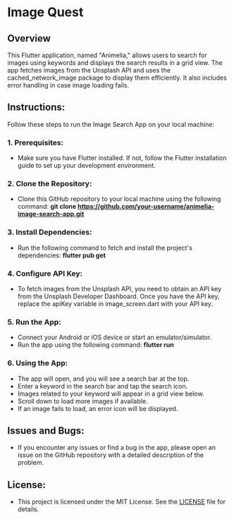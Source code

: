 # Image Quest

## Overview

This Flutter application, named "Animelia," allows users to search for images using keywords and displays the search results in a grid view. The app fetches images from the Unsplash API and uses the cached_network_image package to display them efficiently. It also includes error handling in case image loading fails.

## Instructions:

Follow these steps to run the Image Search App on your local machine:

### 1. Prerequisites:

- Make sure you have Flutter installed. If not, follow the Flutter installation guide to set up your development environment.

### 2. Clone the Repository: 

- Clone this GitHub repository to your local machine using the following command: **git clone https://github.com/your-username/animelia-image-search-app.git**

### 3. Install Dependencies:

- Run the following command to fetch and install the project's dependencies: **flutter pub get**

### 4. Configure API Key:

- To fetch images from the Unsplash API, you need to obtain an API key from the Unsplash Developer Dashboard. Once you have the API key, replace the apiKey variable in image_screen.dart with your API key.

### 5. Run the App:

- Connect your Android or iOS device or start an emulator/simulator.
- Run the app using the following command: **flutter run**

### 6. Using the App:

- The app will open, and you will see a search bar at the top.
- Enter a keyword in the search bar and tap the search icon.
- Images related to your keyword will appear in a grid view below.
- Scroll down to load more images if available.
- If an image fails to load, an error icon will be displayed.

## Issues and Bugs:

- If you encounter any issues or find a bug in the app, please open an issue on the GitHub repository with a detailed description of the problem.

## License:

- This project is licensed under the MIT License. See the [LICENSE](https://github.com/Biswajeet-23/Image_Quest/blob/master/LICENSE) file for details.
